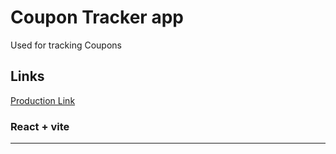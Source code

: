 # Coupon Tracker app

 Used for tracking Coupons

 Links
 ---

  [Production Link](https://coupon-tracker-frontend.vercel.app/)

### React + vite
---
